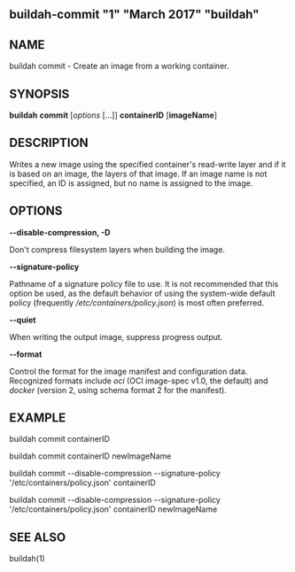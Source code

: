 ## buildah-commit "1" "March 2017" "buildah"

## NAME
buildah commit - Create an image from a working container.

## SYNOPSIS
**buildah** **commit** [*options* [...]] **containerID** [**imageName**]

## DESCRIPTION
Writes a new image using the specified container's read-write layer and if it
is based on an image, the layers of that image.  If an image name is not
specified, an ID is assigned, but no name is assigned to the image.

## OPTIONS

**--disable-compression, -D**

Don't compress filesystem layers when building the image.

**--signature-policy**

Pathname of a signature policy file to use.  It is not recommended that this
option be used, as the default behavior of using the system-wide default policy
(frequently */etc/containers/policy.json*) is most often preferred.

**--quiet**

When writing the output image, suppress progress output.

**--format**

Control the format for the image manifest and configuration data.  Recognized
formats include *oci* (OCI image-spec v1.0, the default) and *docker* (version
2, using schema format 2 for the manifest).

## EXAMPLE

buildah commit containerID

buildah commit containerID newImageName

buildah commit --disable-compression --signature-policy '/etc/containers/policy.json' containerID

buildah commit --disable-compression --signature-policy '/etc/containers/policy.json' containerID newImageName

## SEE ALSO
buildah(1)
